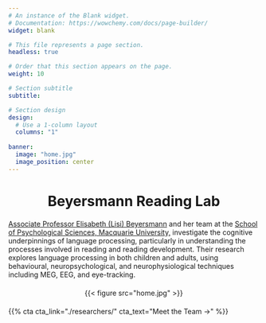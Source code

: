 ```yaml
---
# An instance of the Blank widget.
# Documentation: https://wowchemy.com/docs/page-builder/
widget: blank

# This file represents a page section.
headless: true

# Order that this section appears on the page.
weight: 10

# Section subtitle
subtitle:

# Section design
design:
  # Use a 1-column layout
  columns: "1"
  
banner:
  image: "home.jpg"
  image_position: center
---
```


<html>
<head>
  <style>
    /* Heading: Center and bold */
    h3 {
      text-align: center;          /* Ensure heading is centered */
      font-weight: bold;
      font-size: 28px;             /* Keep the header size the same as before */
      margin-bottom: 20px;         /* Adds space below the heading */
    }

    /* Description Text: Centered, smaller and with good margins */
    .description-text {
      text-align: center;          /* Ensures the text is centered */
      font-size: 16px;             /* Adjusted for better readability */
      max-width: 700px;            /* Keeps text width manageable */
      margin-left: auto;           /* Centers the text */
      margin-right: auto;          /* Centers the text */
      line-height: 1.6;            /* Adds more space between lines */
      margin-bottom: 30px;         /* Increased margin below the text */
      padding-left: 10px;          /* Adds padding inside the container */
      padding-right: 10px;         /* Adds padding inside the container */
    }

    /* Image container: Keep it centered */
    .image-container {
      text-align: center;
      margin-top: 20px;            /* Adds space above the image */
      margin-bottom: 20px;         /* Adds space below the image */
    }

    .image-container img {
      display: block;
      margin-left: auto;           /* Centers the image horizontally */
      margin-right: auto;
      max-width: 100%;             /* Ensures the image doesn't overflow */
    }

    /* Reducing space after "Meet the Team" button */
    .cta-container {
      margin-bottom: 10px;         /* Adjusts space below the CTA button */
    }
  </style>
</head>
<body>

  <!-- Heading for the lab (h3 centered) -->
  <h3>Beyersmann Reading Lab</h3>

  <!-- Description Text: Apply the "description-text" class here -->
  <p class="description-text">
    <a href="https://beyersmannlab.cogscience.org/author/associate-professor-elisabeth-lisi-beyersmann/">Associate Professor Elisabeth (Lisi) Beyersmann</a> and her team at the <a href="https://www.mq.edu.au/about/about-the-university/our-faculties/medicine-and-health-sciences/departments-and-centres/department-of-psychology" target="_blank">School of Psychological Sciences, Macquarie University,</a> investigate the cognitive underpinnings of language processing, particularly in understanding the processes involved in reading and reading development. Their research explores language processing in both children and adults, using behavioural, neuropsychological, and neurophysiological techniques including MEG, EEG, and eye-tracking.
  </p>

  <!-- Image Section -->
  <div class="image-container">
    {{< figure src="home.jpg" >}} <!-- Image without caption -->
  </div>

  <!-- Meet the Team Link -->
  <div class="cta-container">
    {{% cta cta_link="./researchers/" cta_text="Meet the Team →" %}}
  </div>

</body>
</html>

